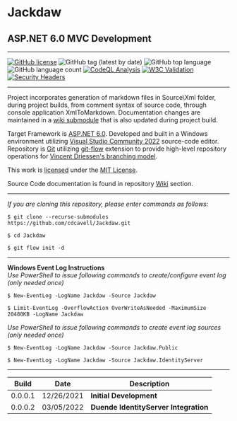 ﻿# Jackdaw
## ASP.NET 6.0 MVC Development

<hr />

[![GitHub license](https://img.shields.io/github/license/cdcavell/Jackdaw)](https://github.com/cdcavell/Jackdaw/blob/main/LICENSE)
![GitHub tag (latest by date)](https://img.shields.io/github/v/tag/cdcavell/Jackdaw)
![GitHub top language](https://img.shields.io/github/languages/top/cdcavell/Jackdaw)
![GitHub language count](https://img.shields.io/github/languages/count/cdcavell/Jackdaw)
[![CodeQL Analysis](https://github.com/cdcavell/Jackdaw/workflows/CodeQL%20Analysis/badge.svg)](https://github.com/cdcavell/Jackdaw/actions?query=workflow%3A%22CodeQL+Analysis%22)
[![W3C Validation](https://img.shields.io/w3c-validation/default?targetUrl=https%3A%2F%2Fcdcavell.name)](https://validator.nu/?doc=https%3A%2F%2Fcdcavell.name)
[![Security Headers](https://img.shields.io/security-headers?url=https%3A%2F%2Fcdcavell.name)](https://securityheaders.com/?q=https%3A%2F%2Fcdcavell.name)

<hr />

Project incorporates generation of markdown files in Source\Xml folder, during project builds, from comment syntax of source code, through console application XmlToMarkdown. Documentation changes are maintained in a [wiki submodule](https://git-scm.com/docs/git-submodule) that is also updated during project build.

Target Framework is [ASP.NET 6.0](https://dotnet.microsoft.com/download/dotnet/6.0). Developed and built in a Windows environment utilizing [Visual Studio Community 2022](https://visualstudio.microsoft.com/vs/) source-code editor. Repository is [Git](https://git-scm.com/) utilizing [git-flow](https://github.com/nvie/gitflow) extension to provide high-level repository operations for [Vincent Driessen's branching model](https://nvie.com/posts/a-successful-git-branching-model/).

This work is [licensed](https://github.com/cdcavell/Jackdaw/blob/main/LICENSE) under the [MIT License](https://opensource.org/licenses/MIT).

Source Code documentation is found in repository [Wiki](https://github.com/cdcavell/Jackdaw/wiki) section. 

<hr />

_If you are cloning this repository, please enter commands as follows:_

```
$ git clone --recurse-submodules https://github.com/cdcavell/Jackdaw.git

$ cd Jackdaw

$ git flow init -d
```

<hr />

__Windows Event Log Instructions__
<br />
_Use PowerShell to issue following commands to create/configure event log (only needed once)_

```
$ New-EventLog -LogName Jackdaw -Source Jackdaw

$ Limit-EventLog -OverflowAction OverWriteAsNeeded -MaximumSize 20480KB -LogName Jackdaw
```

_Use PowerShell to issue following commands to create event log sources (only needed once)_

```
$ New-EventLog -LogName Jackdaw -Source Jackdaw.Public

$ New-EventLog -LogName Jackdaw -Source Jackdaw.IdentityServer
```

<hr />

| Build | Date | Description |
|-------|------|-------------|
| 0.0.0.1 | 12/26/2021 | __Initial Development__ |
| 0.0.0.2 | 03/05/2022 | __Duende IdentityServer Integration__ |
